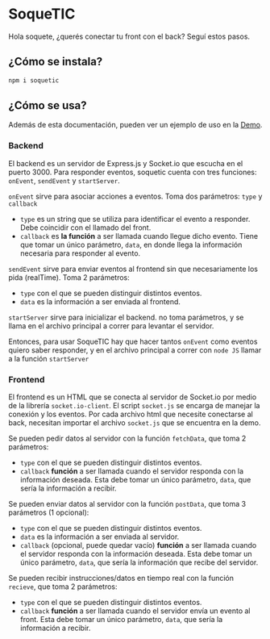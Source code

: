 # SoqueTIC

Hola soquete, ¿querés conectar tu front con el back? Seguí estos pasos.

## ¿Cómo se instala?

```bash
npm i soquetic
```

## ¿Cómo se usa?

Además de esta documentación, pueden ver un ejemplo de uso en la [Demo](https://github.com/nachovigilante/Demo-SoqueTIC).

### Backend

El backend es un servidor de Express.js y Socket.io que escucha en el puerto 3000. Para responder eventos, soquetic cuenta con tres funciones: `onEvent`, `sendEvent` y `startServer`.

`onEvent` sirve para asociar acciones a eventos. Toma dos parámetros: `type` y `callback`
- `type` es un string que se utiliza para identificar el evento a responder. Debe coincidir con el llamado del front.
- `callback` es **la función** a ser llamada cuando llegue dicho evento. Tiene que tomar un único parámetro, `data`, en donde llega la información necesaria para responder al evento.

`sendEvent` sirve para enviar eventos al frontend sin que necesariamente los pida (realTime). Toma 2 parámetros:
- `type` con el que se pueden distinguir distintos eventos.
- `data` es la información a ser enviada al frontend.

`startServer` sirve para inicializar el backend. no toma parámetros, y se llama en el archivo principal a correr para levantar el servidor.

Entonces, para usar SoqueTIC hay que hacer tantos `onEvent` como eventos quiero saber responder, y en el archivo principal a correr con `node JS` llamar a la función `startServer`

### Frontend

El frontend es un HTML que se conecta al servidor de Socket.io por medio de la librería `socket.io-client`. El script `socket.js` se encarga de manejar la conexión y los eventos. Por cada archivo html que necesite conectarse al back, necesitan importar el archivo `socket.js` que se encuentra en la demo.

Se pueden pedir datos al servidor con la función `fetchData`, que toma 2 parámetros:
- `type` con el que se pueden distinguir distintos eventos.
- `callback` **función** a ser llamada cuando el servidor responda con la información deseada. Esta debe tomar un único parámetro, `data`, que sería la información a recibir.

Se pueden enviar datos al servidor con la función `postData`, que toma 3 parámetros (1 opcional):
- `type` con el que se pueden distinguir distintos eventos.
- `data` es la información a ser enviada al servidor.
- `callback` (opcional, puede quedar vacío) **función** a ser llamada cuando el servidor responda con la información deseada. Esta debe tomar un único parámetro, `data`, que sería la información que recibe del servidor.

Se pueden recibir instrucciones/datos en tiempo real con la función `recieve`, que toma 2 parámetros:
- `type` con el que se pueden distinguir distintos eventos.
- `callback` **función** a ser llamada cuando el servidor envía un evento al front. Esta debe tomar un único parámetro, `data`, que sería la información a recibir.
